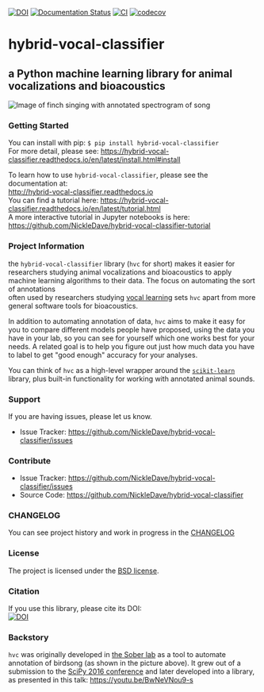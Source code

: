 [![DOI](https://zenodo.org/badge/78084425.svg)](https://zenodo.org/badge/latestdoi/78084425)
[![Documentation Status](https://readthedocs.org/projects/hybrid-vocal-classifier/badge/?version=latest)](http://hybrid-vocal-classifier.readthedocs.io/en/latest/?badge=latest)
[![CI](https://github.com/NickleDave/hybrid-vocal-classifier/actions/workflows/ci.yml/badge.svg)](https://github.com/NickleDave/hybrid-vocal-classifier/actions)
[![codecov](https://codecov.io/gh/NickleDave/hybrid-vocal-classifier/branch/main/graph/badge.svg?token=9c27qf9WBf)](https://codecov.io/gh/NickleDave/hybrid-vocal-classifier)
# hybrid-vocal-classifier
## a Python machine learning library for animal vocalizations and bioacoustics 
![Image of finch singing with annotated spectrogram of song](docs/source/images/gr41rd41_song.png)

### Getting Started
You can install with pip: `$ pip install hybrid-vocal-classifier`  
For more detail, please see: https://hybrid-vocal-classifier.readthedocs.io/en/latest/install.html#install

To learn how to use `hybrid-vocal-classifier`, please see the documentation at:  
http://hybrid-vocal-classifier.readthedocs.io  
You can find a tutorial here: https://hybrid-vocal-classifier.readthedocs.io/en/latest/tutorial.html  
A more interactive tutorial in Jupyter notebooks is here:  
https://github.com/NickleDave/hybrid-vocal-classifier-tutorial  

### Project Information
the `hybrid-vocal-classifier` library (`hvc` for short) 
makes it easier for researchers studying
animal vocalizations and bioacoustics 
to apply machine learning algorithms to their data. 
The focus on automating the sort of annotations  
often used by researchers studying 
[vocal learning](https://www.sciencedirect.com/science/article/pii/S0896627319308396) 
sets `hvc` apart from more general software tools for bioacoustics.
 
In addition to automating annotation of data, 
`hvc` aims to make it easy for you to compare different models people have proposed, 
using the data you have in your lab,
 so you can see for yourself which one works best for your needs. 
A related goal is to help you figure out 
just how much data you have to label to get "good enough" accuracy for your analyses.
 
You can think of `hvc` as a high-level wrapper around 
the [`scikit-learn`](https://scikit-learn.org/stable/) library, 
plus built-in functionality for working with annotated animal sounds.

### Support
If you are having issues, please let us know.
- Issue Tracker: <https://github.com/NickleDave/hybrid-vocal-classifier/issues>

### Contribute
- Issue Tracker: <https://github.com/NickleDave/hybrid-vocal-classifier/issues>
- Source Code: <https://github.com/NickleDave/hybrid-vocal-classifier>

### CHANGELOG
You can see project history and work in progress in the [CHANGELOG](./doc/CHANGELOG.md)

### License
The project is licensed under the [BSD license](./LICENSE).

### Citation
If you use this library, please cite its DOI:  
[![DOI](https://zenodo.org/badge/78084425.svg)](https://zenodo.org/badge/latestdoi/78084425)

### Backstory
`hvc` was originally developed in [the Sober lab](https://scholarblogs.emory.edu/soberlab/) 
as a tool to automate annotation of birdsong (as shown in the picture above). 
It grew out of a submission to the 
[SciPy 2016 conference](https://conference.scipy.org/proceedings/scipy2016/david_nicholson.html) 
and later developed into a library, 
as presented in this talk: https://youtu.be/BwNeVNou9-s
